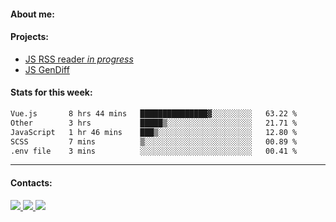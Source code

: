 #### About me:

#### Projects:
- [JS RSS reader *in progress*](https://github.com/GKoil/frontend-project-lvl3)
- [JS GenDiff](https://github.com/GKoil/GenDiff)

#### Stats for this week:
<!--START_SECTION:waka-->

```txt
Vue.js       8 hrs 44 mins   ███████████████▓░░░░░░░░░   63.22 %
Other        3 hrs           █████▒░░░░░░░░░░░░░░░░░░░   21.71 %
JavaScript   1 hr 46 mins    ███▒░░░░░░░░░░░░░░░░░░░░░   12.80 %
SCSS         7 mins          ▒░░░░░░░░░░░░░░░░░░░░░░░░   00.89 %
.env file    3 mins          ░░░░░░░░░░░░░░░░░░░░░░░░░   00.41 %
```

<!--END_SECTION:waka-->
---
#### Contacts:

<a target='_blank' title='LinkedIn' href="https://www.linkedin.com/in/gkoil/">
  <img src="https://img.shields.io/badge/LinkedIn-0077B5?style=for-the-badge&logo=linkedin&logoColor=white" />
</a>
<a target='_blank' title='Telegram' href="https://t.me/gkoil">
  <img src="https://img.shields.io/badge/Telegram-2CA5E0?style=for-the-badge&logo=telegram&logoColor=white" />
</a>
<a target='_blank' title='Gmail' href="mailto: gk.grigorev@gmail.com">
  <img src="https://img.shields.io/badge/Gmail-D14836?style=for-the-badge&logo=gmail&logoColor=white" />
</a>

